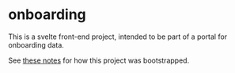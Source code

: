# onboarding

This is a svelte front-end project, intended to be part of a portal for onboarding data.

See [these notes](./docs/bootstrap.md) for how this project was bootstrapped.
